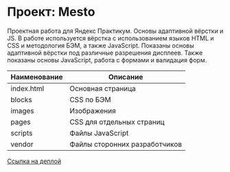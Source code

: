 # Проект: Mesto

Проектная работа для Яндекс Практикум. Основы адаптивной вёрстки и JS. В работе используется вёрстка с использованием языков HTML и CSS и методология
БЭМ, а также JavaScript. Показаны основы адаптивной вёрстки под различные разрешения дисплеев. Также показаны основы JavaScript, работа с формами и валидация форм.

Наименование | Описание
------------ | ---------
index.html   | Основная страница
blocks       | CSS по БЭМ
images       | Изображения
pages        | CSS для отдельных страниц
scripts      | Файлы JavaScript
vendor       | Файлы сторонних разработчиков

[Ссылка на деплой](https://gorbatenko-alexander.github.io/mesto/ "Github Pages")
